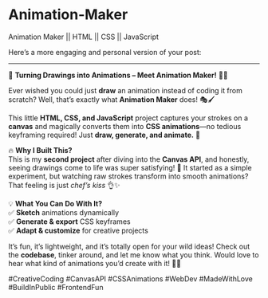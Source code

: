 # Animation-Maker

Animation Maker || HTML || CSS || JavaScript

Here’s a more engaging and personal version of your post:

---

🚀 **Turning Drawings into Animations – Meet Animation Maker!** 🎨✨

Ever wished you could just **draw** an animation instead of coding it from scratch? Well, that’s exactly what **Animation Maker** does! 🎭🖌️

This little **HTML, CSS, and JavaScript** project captures your strokes on a **canvas** and magically converts them into **CSS animations**—no tedious keyframing required! Just **draw, generate, and animate.** 🚀

🔥 **Why I Built This?**  
This is my **second project** after diving into the **Canvas API**, and honestly, seeing drawings come to life was super satisfying! 🤩 It started as a simple experiment, but watching raw strokes transform into smooth animations? That feeling is just _chef’s kiss_ 👌✨

💡 **What You Can Do With It?**  
✅ **Sketch** animations dynamically  
✅ **Generate & export** CSS keyframes  
✅ **Adapt & customize** for creative projects

It’s fun, it’s lightweight, and it’s totally open for your wild ideas! Check out the **codebase**, tinker around, and let me know what you think. Would love to hear what kind of animations you’d create with it! 🚀🎨

#CreativeCoding #CanvasAPI #CSSAnimations #WebDev #MadeWithLove #BuildInPublic #FrontendFun
